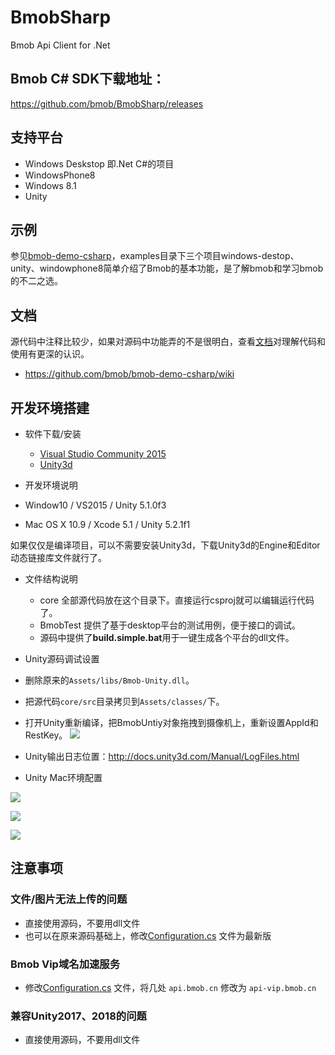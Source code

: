 # BmobSharp

Bmob Api Client for .Net

## Bmob C# SDK下载地址：

<https://github.com/bmob/BmobSharp/releases>

## 支持平台

* Windows Deskstop 即.Net C#的项目
* WindowsPhone8
* Windows 8.1
* Unity

## 示例

参见[bmob-demo-csharp](https://github.com/bmob/bmob-demo-csharp)，examples目录下三个项目windows-destop、unity、windowphone8简单介绍了Bmob的基本功能，是了解bmob和学习bmob的不二之选。

## 文档

源代码中注释比较少，如果对源码中功能弄的不是很明白，查看[文档](https://github.com/bmob/bmob-demo-csharp/wiki)对理解代码和使用有更深的认识。

* <https://github.com/bmob/bmob-demo-csharp/wiki>

## 开发环境搭建

* 软件下载/安装

  * [Visual Studio Community 2015](https://www.visualstudio.com/zh-cn/visual-studio-homepage-vs.aspx)
  * [Unity3d](http://unity3d.com/cn/get-unity/download?ref=personal)

* 开发环境说明

 * Window10 / VS2015 / Unity 5.1.0f3
 * Mac OS X 10.9 / Xcode 5.1 / Unity 5.2.1f1

如果仅仅是编译项目，可以不需要安装Unity3d，下载Unity3d的Engine和Editor动态链接库文件就行了。


* 文件结构说明

  * core 全部源代码放在这个目录下。直接运行csproj就可以编辑运行代码了。
  * BmobTest 提供了基于desktop平台的测试用例，便于接口的调试。
  * 源码中提供了**build.simple.bat**用于一键生成各个平台的dll文件。
  
* Unity源码调试设置

 * 删除原来的`Assets/libs/Bmob-Unity.dll`。
 * 把源代码`core/src`目录拷贝到`Assets/classes/`下。
 * 打开Unity重新编译，把BmobUntiy对象拖拽到摄像机上，重新设置AppId和RestKey。
 ![](https://cloud.githubusercontent.com/assets/667902/10300818/2742146a-6c2e-11e5-8367-b2304abfc2dd.jpg)

* Unity输出日志位置：<http://docs.unity3d.com/Manual/LogFiles.html>

* Unity Mac环境配置

 ![](https://raw.githubusercontent.com/bmob/bmob-demo-csharp/master/images/unity-ios-simulator.png)
 
 ![](https://cloud.githubusercontent.com/assets/667902/10384088/a2ff6304-6e69-11e5-8f2e-3221e8ac7851.png)
 
 ![](https://cloud.githubusercontent.com/assets/667902/10384074/637611a6-6e69-11e5-9406-a68414742547.png)

## 注意事项

### 文件/图片无法上传的问题

- 直接使用源码，不要用dll文件  
- 也可以在原来源码基础上，修改[Configuration.cs](`https://github.com/bmob/BmobSharp/blob/master/core/src/config/Configuration.cs`) 文件为最新版


### Bmob Vip域名加速服务

- 修改[Configuration.cs](`https://github.com/bmob/BmobSharp/blob/master/core/src/config/Configuration.cs`) 文件，将几处 `api.bmob.cn` 修改为 `api-vip.bmob.cn`

### 兼容Unity2017、2018的问题

- 直接使用源码，不要用dll文件  
